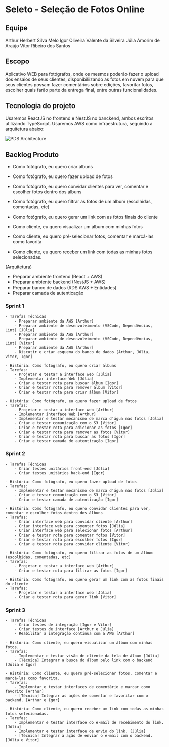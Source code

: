 # Seleto - Seleção de Fotos Online

## Equipe
Arthur Herbert Silva Melo
Igor Oliveira Valente da Silveira
Júlia Amorim de Araújo
Vitor Ribeiro dos Santos

## Escopo
Aplicativo WEB para fotógrafos, onde os mesmos poderão fazer o upload dos ensaios de seus clientes, disponibiliizando as fotos em nuvem para que seus clientes possam fazer comentários sobre edições, favoritar fotos, escolher quais farão parte da entrega final, entre outras funcionalidades.

## Tecnologia do projeto
Usaremos ReactJS no frontend e NestJS no banckend, ambos escritos utilizando TypeScript.
Usaremos AWS como infraestrutura, seguindo a arquitetura abaixo:

![PDS Architecture](https://user-images.githubusercontent.com/26313549/137907219-0859d05c-f41f-485b-a099-eddfdd200933.png)

## Backlog Produto

- Como fotógrafo, eu quero criar álbuns
- Como fotógrafo, eu quero fazer upload de fotos
- Como fotógrafo, eu quero convidar clientes para ver, comentar e escolher fotos dentro dos álbuns
- Como fotógrafo, eu quero filtrar as fotos de um álbum (escolhidas, comentadas, etc)
- Como fotógrafo, eu quero gerar um link com as fotos finais do cliente

- Como cliente, eu quero visualizar um álbum com minhas fotos
- Como cliente, eu quero pré-selecionar fotos, comentar e marcá-las como favorita	
- Como cliente, eu quero receber um link com todas as minhas fotos selecionadas.

(Arquitetura)
- Preparar ambiente frontend (React + AWS)
- Preparar ambiente backend (NestJS + AWS)
- Preparar banco de dados (RDS AWS + Entidades)
- Preparar camada de autenticação

### Sprint 1

	- Tarefas Técnicas
		- Preparar ambiente da AWS [Arthur] 
		- Preparar ambiente de desenvolvimento (VSCode, Dependências, Lint) [Júlia]
		- Preparar ambiente da AWS [Arthur]
		- Preparar ambiente de desenvolvimento (VSCode, Dependências, Lint) [Vitor]
		- Preparar ambiente da AWS [Arthur]
		- Discutir e criar esquema do banco de dados [Arthur, Júlia, Vitor, Igor] 
		
	- História: Como fotógrafo, eu quero criar álbuns
	- Tarefas:
		- Projetar e testar a interface web [Júlia]
		- Implementar interface Web [Júlia]
		- Criar e testar rota para buscar álbum [Igor]		
		- Criar e testar rota para remover álbum [Vitor]	
		- Criar e testar rota para criar álbum [Vitor]		
	
	- História: Como fotógrafo, eu quero fazer upload de fotos
	- Tarefas:
		- Projetar e testar a interface web [Arthur]
		- Implementar interface Web [Arthur]
		- Implementar e testar mecanismo de marca d'água nas fotos [Júlia]
		- Criar e testar comunicação com o S3 [Vitor]
		- Criar e testar rota para adicionar as fotos [Igor]
		- Criar e testar rota para remover as fotos [Vitor]
		- Criar e testar rota para buscar as fotos [Igor]
		- Criar e testar camada de autenticação [Igor]

### Sprint 2

    - Tarefas Técnicas
    	- Criar testes unitários front-end [Júlia]
    	- Criar testes unitários back-end [Igor]
        
    - História: Como fotógrafo, eu quero fazer upload de fotos
    - Tarefas:
    	- Implementar e testar mecanismo de marca d'água nas fotos [Júlia]
    	- Criar e testar comunicação com o S3 [Vitor]
    	- Criar e testar camada de autenticação [Igor]
        
    - História: Como fotógrafo, eu quero convidar clientes para ver, comentar e escolher fotos dentro dos álbuns
    - Tarefas:
    	- Criar interface web para convidar cliente [Arthur]
        - Criar interface web para comentar fotos [Júlia]
        - Criar interface web para selecionar fotos [Arthur]
    	- Criar e testar rota para comentar fotos [Vitor]
    	- Criar e testar rota para escolher fotos [Igor]
    	- Criar e testar rota para convidar cliente [Vitor]

    - História: Como fotógrafo, eu quero filtrar as fotos de um álbum (escolhidas, comentadas, etc)
    - Tarefas:
    	- Projetar e testar a interface web [Arthur]
    	- Criar e testar rota para filtrar as fotos [Igor]
        
    - História: Como fotógrafo, eu quero gerar um link com as fotos finais do cliente
    - Tarefas:
    	- Projetar e testar a interface web [Júlia]
    	- Criar e testar rota para gerar link [Vitor]

### Sprint 3

    - Tarefas Técnicas
        - Criar testes de integração [Igor e Vitor]
        - Criar testes de interface [Arthur e Júlia]
        - Reabilitar a integração contínua com a AWS [Arthur]
        
    - História: Como cliente, eu quero visualizar um álbum com minhas fotos.
    - Tarefas:
        - Implementar e testar visão de cliente da tela de álbum [Júlia]
        - [Técnica] Integrar a busca do álbum pelo link com o backend [Júlia e Igor]
        
    - História: Como cliente, eu quero pré-selecionar fotos, comentar e marcá-las como favorita.
    - Tarefas:
        - Implemntar e testar interfaces de comentário e marcar como favorito [Arthur]
        - [Técnica] Integrar as ações de comentar e favoritar com o backend. [Arthur e Igor]

    - História: Como cliente, eu quero receber um link com todas as minhas fotos selecionadas.
    - Tarefas:
        - Implementar e testar interface do e-mail de recebimento do link. [Júlia]
        - Implementar e testar interface de envio do link. [Júlia]
        - [Técnica] Integrar a ação de enviar o e-mail com o backend. [Júlia e Vitor]
